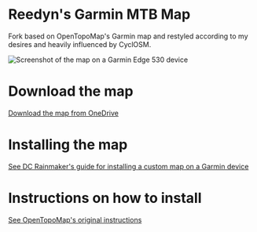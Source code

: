 # Reedyn's Garmin MTB Map

Fork based on OpenTopoMap's Garmin map and restyled according to my desires and heavily influenced by CyclOSM.

![Screenshot of the map on a Garmin Edge 530 device](https://gustavlindqvist.se/content/images/2021/01/121.jpg)

# Download the map

[Download the map from OneDrive](https://onedrive.live.com/download?cid=2858546231E48839&resid=2858546231E48839%21269807&authkey=APRIc3LBTJl_3hs)

# Installing the map

[See DC Rainmaker's guide for installing a custom map on a Garmin device](https://www.dcrainmaker.com/2013/05/download-garmin-705800810.html#part-ii-installing-the-maps)

# Instructions on how to install

[See OpenTopoMap's original instructions](https://github.com/der-stefan/OpenTopoMap/blob/master/garmin/README.md)
